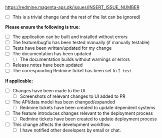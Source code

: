 https://redmine.magenta-aps.dk/issues/INSERT_ISSUE_NUMBER

- [ ] This is a trivial change (and the rest of the list can be ignored)

**Please ensure the following is true:**

- [ ] The application can be built and installed without errors
- [ ] The feature/bugfix has been tested manually (if manually testable)
- [ ] Tests have been written/updated for my change
- [ ] The documentation has been updated
    - [ ] The documentation builds without warnings or errors
- [ ] Release notes have been updated
- [ ] The corresponding Redmine ticket has been set to `I test`

**If applicable:**

- [ ] Changes have been made to the UI
    - [ ] Screenshots of relevant changes to UI added to PR
- [ ] The API/data model has been changed/expanded
    - [ ] Redmine tickets have been created to update dependent systems
- [ ] The feature introduces changes relevant to the deployment process
    - [ ] Redmine tickets have been created to update deployment process
- [ ] This change affects the development workflow.
    - [ ] I have notified other developers by email or chat.

<!--
  If you've left boxes unchecked, remember to explain why; use ~~ to
  add a strike through to any that don't apply
-->
